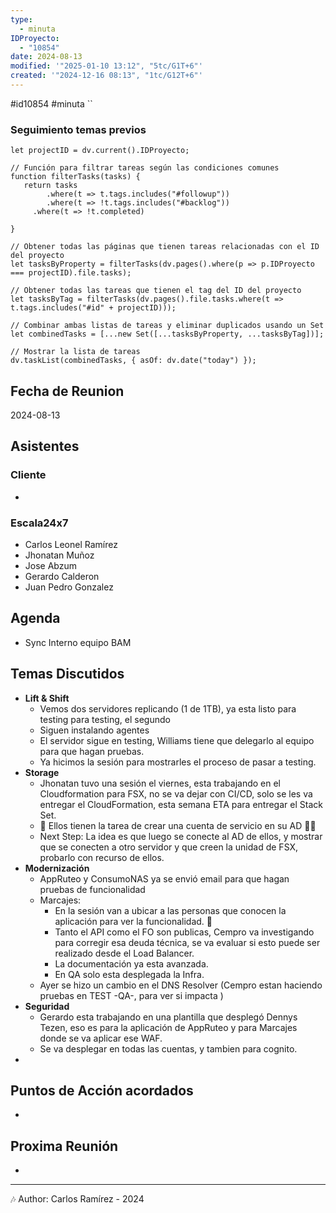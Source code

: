 ```yaml
---
type:
  - minuta
IDProyecto:
  - "10854"
date: 2024-08-13
modified: '"2025-01-10 13:12", "5tc/G1T+6"'
created: '"2024-12-16 08:13", "1tc/G12T+6"'
---
```

#id10854 
#minuta
``

### Seguimiento temas previos

```dataviewjs
let projectID = dv.current().IDProyecto;

// Función para filtrar tareas según las condiciones comunes
function filterTasks(tasks) {
   return tasks
        .where(t => t.tags.includes("#followup"))
        .where(t => !t.tags.includes("#backlog"))
     .where(t => !t.completed)
        
}

// Obtener todas las páginas que tienen tareas relacionadas con el ID del proyecto
let tasksByProperty = filterTasks(dv.pages().where(p => p.IDProyecto === projectID).file.tasks);

// Obtener todas las tareas que tienen el tag del ID del proyecto
let tasksByTag = filterTasks(dv.pages().file.tasks.where(t => t.tags.includes("#id" + projectID)));

// Combinar ambas listas de tareas y eliminar duplicados usando un Set
let combinedTasks = [...new Set([...tasksByProperty, ...tasksByTag])];

// Mostrar la lista de tareas
dv.taskList(combinedTasks, { asOf: dv.date("today") });
 ```
## Fecha de Reunion
2024-08-13

## Asistentes

### Cliente
* 
### Escala24x7
- Carlos Leonel Ramírez
-  Jhonatan Muñoz
- Jose Abzum
- Gerardo Calderon
- Juan Pedro Gonzalez

## Agenda
* Sync Interno equipo BAM
## Temas Discutidos
*  **Lift & Shift**
	* Vemos dos servidores replicando (1 de 1TB), ya esta listo para testing para testing, el segundo
	* Siguen instalando agentes
	* El servidor sigue en testing, Williams tiene que delegarlo al equipo para que hagan pruebas.
	* Ya hicimos la sesión para mostrarles el proceso de pasar a testing.
* **Storage**
	* Jhonatan tuvo una sesión el viernes, esta trabajando en el Cloudformation para FSX, no se va dejar con CI/CD, solo se les va entregar el CloudFormation, esta semana ETA para entregar el Stack Set.
	* 🚩 Ellos tienen la tarea de crear una cuenta de servicio en su AD 🚩🚩
	* Next Step: La idea es que luego se conecte al AD de ellos, y mostrar que se conecten a otro servidor y que creen la unidad de FSX, probarlo con recurso de ellos.
* **Modernización**
	* AppRuteo y ConsumoNAS ya se envió email para que hagan pruebas de funcionalidad
	* Marcajes:
		* En la sesión van a ubicar a las personas que conocen la aplicación para ver la funcionalidad. 🚩
		*  Tanto el API como el FO son publicas, Cempro va investigando para corregir esa deuda técnica, se va evaluar si esto puede ser realizado desde el Load Balancer.
		* La documentación ya esta avanzada.
		* En QA solo esta desplegada la Infra.
	* Ayer se hizo un cambio en el DNS Resolver (Cempro estan haciendo pruebas en TEST -QA-, para ver si impacta )
* **Seguridad**
	* Gerardo esta trabajando en una plantilla que desplegó Dennys Tezen, eso es para la aplicación de AppRuteo y para Marcajes donde se va aplicar ese WAF.
	* Se va desplegar en todas las cuentas, y tambien para cognito.
* 

## Puntos de Acción acordados
*  

## Proxima Reunión
*   

---
🎶
Author: Carlos Ramírez - 2024
